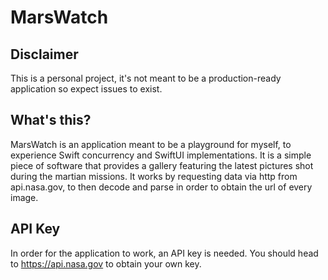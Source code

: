 # MarsWatch
## Disclaimer
This is a personal project, it's not meant to be a production-ready 
application so expect issues to exist.

## What's this?
MarsWatch is an application meant to be a playground for myself, to experience Swift concurrency and SwiftUI implementations. 
It is a simple piece of software that provides a gallery featuring the latest pictures shot during the martian missions.
It works by requesting data via http from api.nasa.gov, to then decode and parse in order to obtain the url of every image.

## API Key
In order for the application to work, an API key is needed. You should head to https://api.nasa.gov to obtain your own key.
